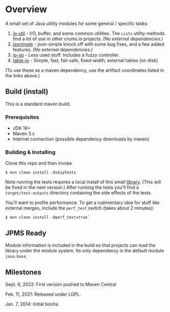 Overview 
========

A small set of Java utility modules for some general / specific tasks:

1. [io-util](./io-util/README.md) - I/O, buffer, and some common utilities. The `Lists` utility methods find a lot of use in other crums.io projects. *(No external dependencies.)*
2. [jsonimple](https://github.com/crums-io/io-util/tree/master/jsonimple) - json-simple knock off with some bug fixes, and a few added features. *(No external dependencies.)*
3. [io-xp](./io-xp/README.md) - Less used stuff. Includes a fuzzy controller.
4. [table-io](./table-io/README.md) - Simple, fast, fail-safe, fixed-width, external tables (on disk).

(To use these as a maven dependency, use the artifact coordinates listed in the links above.)

## Build (install)

This is a standard maven build.

### Prerequisites

* JDK 16+
* Maven 3.x
* Internet connection (possible dependency downloads by maven)

### Building & Installing

Clone this repo and then invoke

```
$ mvn clean install -DskipTests
```

Note running the tests requires a local install of this small [library](https://github.com/gnahraf/junit-io). 
(This will be fixed in the next version.) After running the tests you'll find a `target/test-outputs` directory containing the side effects of the tests.

You'll want to profile performance. To get a rudimentary idea for stuff like external merges, include the `perf_test` switch (takes about 2 minutes):

```
$ mvn clean install -Dperf_test=true`
```

## JPMS Ready

Module information is included in the build so that projects can load the library under the module system.
Its only dependency is the default module `java.base`.


## Milestones

Sept. 6, 2022: First version pushed to Maven Central

Feb. 11, 2021: Released under LGPL.

Jan. 7, 2014: Initial booha






